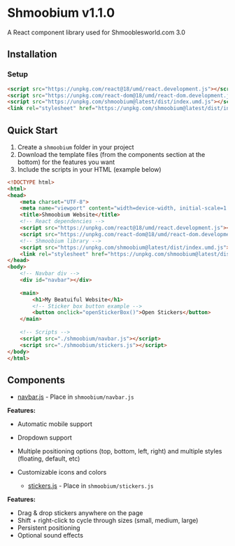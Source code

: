# Shmoobium v1.1.0

A React component library used for Shmooblesworld.com 3.0

## Installation

### Setup
```html
<script src="https://unpkg.com/react@18/umd/react.development.js"></script>
<script src="https://unpkg.com/react-dom@18/umd/react-dom.development.js"></script>
<script src="https://unpkg.com/shmoobium@latest/dist/index.umd.js"></script>
<link rel="stylesheet" href="https://unpkg.com/shmoobium@latest/dist/index.css">
```

## Quick Start

1. Create a `shmoobium` folder in your project
2. Download the template files (from the components section at the bottom) for the features you want
3. Include the scripts in your HTML (example below)

```html
<!DOCTYPE html>
<html>
<head>
    <meta charset="UTF-8">
    <meta name="viewport" content="width=device-width, initial-scale=1.0">
    <title>Shmoobium Website</title>
    <!-- React dependencies -->
    <script src="https://unpkg.com/react@18/umd/react.development.js"></script> 
    <script src="https://unpkg.com/react-dom@18/umd/react-dom.development.js"></script>
    <!-- Shmoobium library -->
    <script src="https://unpkg.com/shmoobium@latest/dist/index.umd.js"></script>
    <link rel="stylesheet" href="https://unpkg.com/shmoobium@latest/dist/index.css">
</head>
<body>
    <!-- Navbar div -->
    <div id="navbar"></div>
    
    <main>
        <h1>My Beatuiful Website</h1>
        <!-- Sticker box button example -->
        <button onclick="openStickerBox()">Open Stickers</button>
    </main>
    
    <!-- Scripts -->
    <script src="./shmoobium/navbar.js"></script>
    <script src="./shmoobium/stickers.js"></script>
</body>
</html>
```

## Components

   - [navbar.js](https://raw.githubusercontent.com/chipcorn/shmoobium/main/templates/navbar.js) - Place in `shmoobium/navbar.js`

**Features:**
- Automatic mobile support
- Dropdown support
- Multiple positioning options (top, bottom, left, right) and multiple styles (floating, default, etc)
- Customizable icons and colors

   - [stickers.js](https://raw.githubusercontent.com/chipcorn/shmoobium/main/templates/stickers.js) - Place in `shmoobium/stickers.js`

**Features:**
- Drag & drop stickers anywhere on the page
- Shift + right-click to cycle through sizes (small, medium, large)
- Persistent positioning
- Optional sound effects